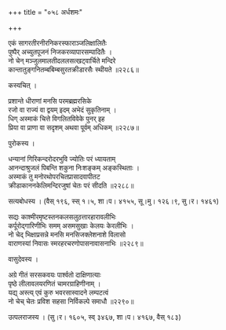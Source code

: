 +++
title = "०५८ अर्धशमः"

+++


एकं सागरतीरनीरनिकरस्फाराञ्जलिक्षालितैः  
पुष्पैर् अच्युतपूजनं निजकरव्यापारसम्पादितैः ।  
नो चेन् मञ्जुलमालतीदललसत्खट्वार्चिते मन्दिरे  
कान्तातुङ्गनितम्बबिम्बसुरतक्रीडारसैः स्थीयते ॥२२८६॥  


कस्यचित् ।  


प्रशान्ते धीराणां मनसि परमब्रह्मरसिके  
रजो वा राज्यं वा द्वयम् इदम् अभेदं सुकृतिनाम् ।  
धिग् अस्माकं चित्ते विगलितविवेके पुनर् इह  
प्रिया वा प्राणा वा सदृशम् अथवा पूर्वम् अधिकम् ॥२२८७॥  


पुरोकस्य ।  


धन्यानां गिरिकन्दरोदरभुवि ज्योतिः परं ध्यायताम्  
आनन्दाश्रुजलं पिबन्ति शकुना निःशङ्कम् अङ्कस्थिताः ।  
अस्माकं तु मनोरथोपरचितप्रासादवापीतट  
क्रीडाकाननकेलिमन्दिरजुषां चेतः परं सीदति ॥२२८८॥  


सत्यबोधस्य । (वैस् १९६, स्स् १।५, शा।प। ४१५५, सू।मु। १२६।९, सु।र। १४६१)  


सद्यः काश्मीरमृष्टस्तनकलसलुठत्तारहारावलीभिः  
कर्पूरोद्गारिणीभिः समम् असमसुखाः केलयः केरलीभिः ।  
नो चेद् भिक्षाप्रसन्ने मनसि मनसिजक्लेशनाशे विलासो  
वाराणस्यां निवासः स्मरहरचरणोपासनावासनाभिः ॥२२८९॥  


वासुदेवस्य ।  


अग्रे गीतं सरसकवयः पार्श्वतो दाक्षिणात्याः   
पृष्ठे लीलावलयरणितं चामरग्राहिणीनाम् ।  
यद्य् अस्त्य् एवं कुरु भवरसास्वादने लम्पटत्वं   
नो चेच् चेतः प्रविश सहसा निर्विकल्पे समाधौ ॥२२९०॥  


उत्पलराजस्य । (सु।र। १६०५, स्व् ३४६७, शा।प। ४१६७, वैस् १८३)  


